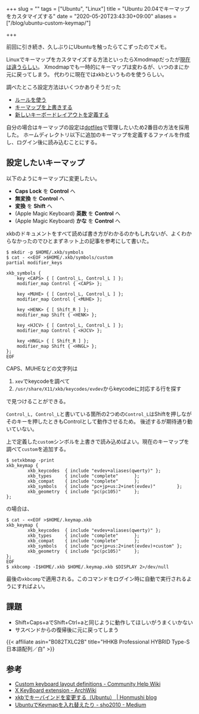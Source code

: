 +++
slug = ""
tags = ["Ubuntu", "Linux"]
title = "Ubuntu 20.04でキーマップをカスタマイズする"
date = "2020-05-20T23:43:30+09:00"
aliases = ["/blog/ubuntu-custom-keymap/"]

+++

前回に引き続き、久しぶりにUbuntuを触ったらてこずったのでメモ。

<!-- more -->

Linuxでキーマップをカスタマイズする方法といったらXmodmapだったが[現在は違うらしい](https://help.ubuntu.com/community/Custom%20keyboard%20layout%20definitions)。
Xmodmapでも一時的にキーマップは変わるが、いつのまにか元に戻ってしまう。
代わりに現在ではxkbというものを使うらしい。

調べたところ設定方法はいくつかありそうだった

* [ルールを使う](https://wiki.archlinux.jp/index.php/X_KeyBoard_extension#.E3.83.AB.E3.83.BC.E3.83.AB.E3.82.92.E4.BD.BF.E3.81.86)
* [キーマップを上書きする](https://wiki.archlinux.jp/index.php/X_KeyBoard_extension#.E3.82.AD.E3.83.BC.E3.83.9E.E3.83.83.E3.83.97.E3.82.92.E4.BD.BF.E3.81.86_.28.E9.9D.9E.E6.8E.A8.E5.A5.A8.2A.29)
* [新しいキーボードレイアウトを定義する](https://help.ubuntu.com/community/Custom%20keyboard%20layout%20definitions#Creating_a_new_layout_from_scratch)

自分の場合はキーマップの設定は[dotfiles](https://github.com/uyorum/dotfiles)で管理したいため2番目の方法を採用した。
ホームディレクトリ以下に追加のキーマップを定義するファイルを作成し、ログイン後に読み込むことにする。

## 設定したいキーマップ

以下のようにキーマップに変更したい。

* **Caps Lock** を **Control** へ
* **無変換** を **Control** へ
* **変換** を **Shift** へ
* (Apple Magic Keyboard) **英数** を **Control** へ
* (Apple Magic Keyboard) **かな** を **Control** へ

xkbのドキュメントをすべて読めば書き方がわかるのかもしれないが、よくわからなかったのでひとまずネット上の記事を参考にして書いた。

```shell
$ mkdir -p $HOME/.xkb/symbols
$ cat - <<EOF >$HOME/.xkb/symbols/custom
partial modifier_keys

xkb_symbols {
    key <CAPS> { [ Control_L, Control_L ] };
    modifier_map Control { <CAPS> };

    key <MUHE> { [ Control_L, Control_L ] };
    modifier_map Control { <MUHE> };

    key <HENK> { [ Shift_R ] };
    modifier_map Shift { <HENK> };

    key <HJCV> { [ Control_L, Control_L ] };
    modifier_map Control { <HJCV> };

    key <HNGL> { [ Shift_R ] };
    modifier_map Shift { <HNGL> };
};
EOF
```

CAPS、MUHEなどの文字列は

1. `xev`でkeycodeを調べて
1. `/usr/share/X11/xkb/keycodes/evdev`からkeycodeに対応する行を探す

で見つけることができる。

`Control_L, Control_L`と書いている箇所の2つめの`Control_L`はShiftを押しながそのキーを押したときもControlとして動作させるため。
後述するが期待通り動いていない。

上で定義した`custom`シンボルを上書きで読み込めばよい。現在のキーマップを調べて`custom`を追加する。

```shell
$ setxkbmap -print
xkb_keymap {
        xkb_keycodes  { include "evdev+aliases(qwerty)" };
        xkb_types     { include "complete"      };
        xkb_compat    { include "complete"      };
        xkb_symbols   { include "pc+jp+us:2+inet(evdev)"        };
        xkb_geometry  { include "pc(pc105)"     };
};
```

の場合は、

```shell
$ cat - <<EOF >$HOME/.keymap.xkb
xkb_keymap {
        xkb_keycodes  { include "evdev+aliases(qwerty)" };
        xkb_types     { include "complete"      };
        xkb_compat    { include "complete"      };
        xkb_symbols   { include "pc+jp+us:2+inet(evdev)+custom" };
        xkb_geometry  { include "pc(pc105)"     };
};
EOF
$ xkbcomp -I$HOME/.xkb $HOME/.keymap.xkb $DISPLAY 2>/dev/null
```

最後の`xkbcomp`で適用される。このコマンドをログイン時に自動で実行されるようにすればよい。

## 課題

* Shift+Caps+aでShift+Ctrl+aと同じように動作してほしいがうまくいかない
* サスペンドからの復帰後に元に戻ってしまう

{{< affiliate asin="B082TXLC2B" title="HHKB Professional HYBRID Type-S 日本語配列／白" >}}

## 参考

* [Custom keyboard layout definitions - Community Help Wiki](https://help.ubuntu.com/community/Custom%20keyboard%20layout%20definitions)
* [X KeyBoard extension - ArchWiki](https://wiki.archlinux.jp/index.php/X_KeyBoard_extension)
* [xkbでキーバインドを変更する（Ubuntu） | Honmushi blog](https://honmushi.com/2019/01/18/ubuntu-xkb/)
* [UbuntuでKeymapを入れ替えたり - sho2010 - Medium](https://medium.com/@sho2010/ubuntu%E3%81%A7keymap%E3%82%92%E5%85%A5%E3%82%8C%E6%9B%BF%E3%81%88%E3%81%9F%E3%82%8A-20fdbd5a47af)
